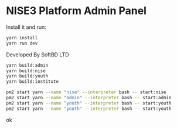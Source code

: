 # NISE3 Platform Admin Panel 


Install it and run:

```sh
yarn install
yarn run dev
```

Developed By SoftBD LTD

```bash
yarn build:admin
yarn build:nise
yarn build:youth
yarn build:institute

pm2 start yarn --name "nise" --interpreter bash -- start:nise
pm2 start yarn --name "admin" --interpreter bash -- start:admin
pm2 start yarn --name "youth" --interpreter bash -- start:youth
pm2 start yarn --name "youth" --interpreter bash -- start:youth
```
ok
